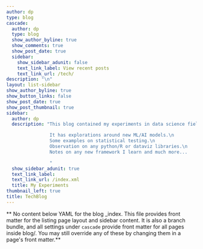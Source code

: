 ```yaml
---
author: dp
type: blog
cascade:
  author: dp
  type: blog
  show_author_byline: true
  show_comments: true
  show_post_date: true
  sidebar:
    show_sidebar_adunit: false
    text_link_label: View recent posts
    text_link_url: /tech/
description: "\n"
layout: list-sidebar
show_author_byline: true
show_button_links: false
show_post_date: true
show_post_thumbnail: true
sidebar:
  author: dp
  description: "This blog contained my experiments in data science field. \n

                It has explorations around new ML/AI models.\n
                Some examples on statistical testing.\n
                Observation on any python/R or dataviz libraries.\n
                Notes on any new framework I learn and much more...

                "
  show_sidebar_adunit: true
  text_link_label: 
  text_link_url: /index.xml
  title: My Experiments
thumbnail_left: true
title: TechBlog
---
```


** No content below YAML for the blog _index. This file provides front matter for the listing page layout and sidebar content. It is also a branch bundle, and all settings under `cascade` provide front matter for all pages inside blog/. You may still override any of these by changing them in a page's front matter.**
